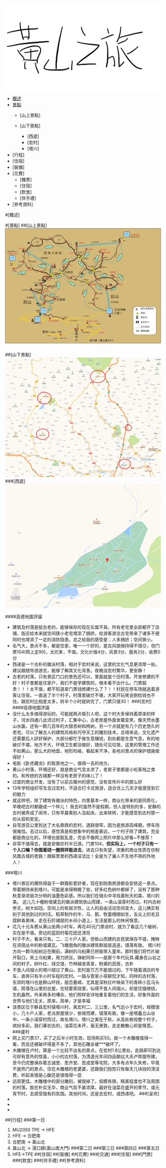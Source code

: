![黃山之旅](HuangShan.png)

*   [概述](#overview)
*   [景點](#Attractions)
    *   [山上景點]
        
    *   [山下景點]
        *   [西遞]
        *   [宏村]
        *   [塔川]
*   [行程]
*   [住宿]
*   [裝備]
*   [花費]
    *   [機票]
    *   [住宿]
    *   [飲食]
    *   [伴手禮]
*   [參考資料]


#[概述]

<a id="overview"></a>

#[景點]
##[山上景點]
![黃山地圖](HuangShanMap.jpeg)
###
###
###
###
###        
##[山下景點]
![山下大地圖](Bigmap.png)
###[西遞]
![西遞地圖](Xidi_Map.png)

####高德地圖評論
+ 建筑及村落是挺古老的，能够保存的现在实属不易。所有老宅里全部都开了店铺、饭庄给本来就空间狭小老宅增添了拥挤，给游客游览古宅带来了诸多不便同时也增添了一定的消防隐患。总之给我的感受是：人多拥挤；空间狭小。
+ 名气大，景点不多，都是住家，唯一一个好的，是古风貌保持得不错😊，但门票104(网上定90)，太坑爹，不值。文化价值4分，风景3分，服务2分，收费0分
+ 西递是一个古朴的徽派村落，相对于宏村来说，这里的文化气息更浓厚一些。建议跟随导游游览，能够了解其文化背景。夜晚没宏村繁华，更安静！
+ 古老的村落，只有景区门口的景色还可以，里面就是个旧村落。开发修建的不好！村子里都是住家户，我们不是学建筑的，根本看不出什么。门票超贵！！！太不值，都不知道拿门票钱修建什么了？！！村民在停车场就追着游客让住宿，一直追了半个村子，村落里破烂不堪，大家开玩笑说倒给钱也不住。跟宏村比相差太多，转半个小时就转完了，门票只值30！
###[宏村]
####高德地圖評論
+ 没什么太多值得游玩的，可能就两点吸引人吧，这个村大多保持着原来的样子，河水四通八达流过村子，汇集中心，古老房屋外面发霉变黑，像天然水墨山水画，还有一颗几百年的大银杏树和杨树，另一个点就是有几个历史悠久的老宅，可以了解古人的建筑风格和巧夺天工的雕刻技术。总得来说，文化遗产还需要后人好好保护，大部分都忙于做生意赚钱，到处都是生意气息，有的地破烂不堪，地方不大，环境卫生都没做好，随处可见垃圾，这里的管理工作还不如黄山，那么大的地盘，地形险峻，看起来干净，各地对景点的保护措施做得好！
+ 电影《卧虎藏龙》的取景地之一，值得一去的地方。
+ 黄山小村落，环境还好，就是商业气息太浓了，老房子里都是小吃客栈之类的。和传统的古城都一样没有老房子的味儿了！
+ 过度的商业开发，没有了以前古徽州的感觉，没有宣传片中的那么好
+ 13年学校组织写生去过宏村，不适合打卡式旅游，适合住上几天才能感受到它的魅力
+ 就这样吧，除了建筑有徽派的特色，内里基本一样，商业化带来的是同质化，早晚吧古村都磨成一个样儿！ 我去时虽然不是假期，但人是特别的多，安静的古村被弄成了闹市，只有早晨乘别人没起床，出来转转，才能感受到古村那一份从容和安定。
+ 自驾游百公里到达了大名鼎鼎的宏村，道路很窄，因为是旅游高峰期，停车场很难找。去过以后，感觉真是和想象中的相差甚远，一个村子除了建筑，完全都是商业化的，环境也是脏乱差，完全不像网上照片中那么好看~不推荐！
+ 非常不值得去，就是安徽农村半日游。门票104，**但实际上，一个村子只有一个入口嘛？你围着绕一圈照样能进去**，进去只有失望，浓重的商业性质在仿制凤凰古城的老路！跟联票里的西递没法比！全是为了骗人不生地不熟的外地人！

###塔川
+ 塔川景区的爆热得益于一群摄影爱好者，现在到皖南旅游都会安排这一景点。 带着期待来到塔川，可能是来得稍晚了些，好多红色树叶都掉了，没有了那种秋意渐浓层次分明的油墨色彩感。所以我们在镜头中寻找着秋天的美、塔川的美。 这儿几十幢粉墙黛瓦的徽派建筑依山而建，一条山溪穿村而过。村内古树参天，树大如冠。空间上的有层次性，让人的自由活动空间变大，这儿确实有别于其他到过的村庄。稻草制作的牛、马、鹅、牧童栩栩如生，舌尖上的毛豆腐鲜香美味，走在石阶铺就的乡间小道上，生活是那么的休闲惬意。
+ 花几十元车费从黄山坐两小时车，再花40元门票进村，就为了看这几个破树，实在是不值。旁边的蓝田村菊花田还漂亮
+ 村子不大，看来只有。二、三十户人家。但依山而建的古民居保存不错，掩映在浓荫丛中的粉墙黛瓦，飞檐翘角的徽派建筑群层层迭迭，错落有致。 塔川村方向一颗乌桕树近在眼前，满树的乌桕果已把我带入童年。那时我们将竹片破开裂口，夹上乌桕果，用力挤压，弹射同伴——是那个年代玩具.藏身在山谷之间的村子。树叶红、绿交错，竹林越发青翠，粉黛的民居，古朴
+ 不食人间烟火的塔川错过了黄山，宏村是万万不能错过的。下午随着酒店的专车，直奔只有半小时车程的宏村。一路与管家小哥聊侃才知，同样的古村落，东郊的塔川也是群山环绕，层峦叠嶂，尤其是深秋红叶映染下的青砖小瓦马头墙，陨落在山里的古屋，在轻雾索绕里，仙得不食人间烟火，却是饮烟缭绕，生机盎然。外来再多的嘈杂，他们照样安详地重复着他们的生活，好象外面的世界与他们无关。原来，简单，才是幸福
+ 该景区位于黟县宏村镇塔川村，离宏村二、三公里，名气远小于宏村，规模很小，几十户人家，老派房屋很少，依坡而建，错落有致，像一座塔矗立山谷中，一条小溪穿村而过，故名塔川。塔川之美在于秋，从高处俯视整个村子，缤纷多彩。我们春初去的，油菜花未开，毫无景致，走走散散心却是惬意。
###盧村
+ 网上买门票37，买了之后半小时生效，现场购买50。就一个木雕楼值得一看，而且还被破坏得差不多了，其他石雕全被***破坏了。
+ 木雕楼在卢村，算是一个比较不出名的景点，在宏村1.8公里处，走路即可到达可却有意外的惊喜，小小的古村落，为清道光年间四品朝议大夫卢帮燮所建，至今仍完整保存着志诚堂、思齐堂、思成堂等宅院，大多有点年久失修，毕竟不是热门的景点，住在木雕楼的老婆婆，还跟我们抱怨只有每天几块钱的清洁费，听起来很是心酸还是很值得一逛
+ 远观更佳。木雕楼中的部分雕刻，被毁掉了。规模有限，精美程度也不及周围的村落。胜在朴实无华，商业气氛不甚浓厚。最好在油菜花盛开的季节，或元宵节时，去感受独有的氛围。其他时间，还是去宏村，或西递吧。
###[呈坎]
+ 
+ 
+ 
##[行程]
###第一日
1. MU2050 TPE -> HFE
2. HFE -> 合肥南
3. 合肥南 -> 黃山北
4. 黃山北 -> 湯口鎮(黃山南大門)
###第二日
###第三日
###第四日
###第五日
1. HFE->TPE
##[住宿]
##[裝備]
##[花費]
###[交通]
###[住宿]
###[門票]
###[飲食]
###[伴手禮]
##[參考資料]
